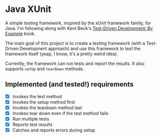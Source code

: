 # Java XUnit

A simple testing framework, inspired by the xUnit framework family, for Java. I'm following along with Kent Beck's [Test-Driven Development: By Example](https://www.amazon.com/Test-Driven-Development-Kent-Beck/dp/0321146530) book.

The main goal of this project is to create a testing framework (with a Test-Driven Development approach) and use this framework to test the framework itself (yeap, I know, it's a pretty weird idea).

Currently, the framework can run tests and report the results. It also supports `setUp` and `tearDown` methods.

## Implemented (and tested!) requirements

- [x] Invokes the test method
- [x] Invokes the setup method first
- [x] Invokes the teardown method last
- [x] Invokes tear down even if the test method fails
- [x] Run multiple tests
- [x] Reports test results
- [x] Catches and reports errors during setup
